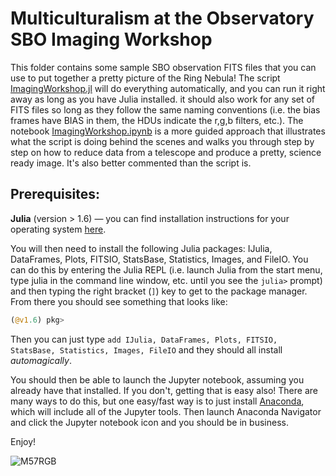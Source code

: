 # Multiculturalism at the Observatory SBO Imaging Workshop

This folder contains some sample SBO observation FITS files that you can use to put together a pretty picture of the Ring Nebula! The script [ImagingWorkshop.jl](ImagingWorkshop.jl) will do everything automatically, and you can run it right away as long as you have Julia installed. it should also work for any set of FITS files so long as they follow the same naming conventions (i.e. the bias frames have BIAS in them, the HDUs indicate the r,g,b filters, etc.). The notebook [ImagingWorkshop.ipynb](ImagingWorkshop.ipynb) is a more guided approach that illustrates what the script is doing behind the scenes and walks you through step by step on how to reduce data from a telescope and produce a pretty, science ready image. It's also better commented than the script is.

## Prerequisites:

**Julia** (version > 1.6) &mdash; you can find installation instructions for your operating system [here](https://julialang.org/downloads/).

You will then need to install the following Julia packages: IJulia, DataFrames, Plots, FITSIO, StatsBase, Statistics, Images, and FileIO. You can do this by entering the Julia REPL (i.e. launch Julia from the start menu, type julia in the command line window, etc. until you see the `julia>` prompt) and then typing the right bracket (`]`) key to get to the package manager. From there you should see something that looks like:

```julia
(@v1.6) pkg>
```

Then you can just type `add IJulia, DataFrames, Plots, FITSIO, StatsBase, Statistics, Images, FileIO` and they should all install *automagically*.

You should then be able to launch the Jupyter notebook, assuming you already have that installed. If you don't, getting that is easy also! There are many ways to do this, but one easy/fast way is to just install [Anaconda](https://www.anaconda.com/download/), which will include all of the Jupyter tools. Then launch Anaconda Navigator and click the Jupyter notebook icon and you should be in business.

Enjoy!

![M57RGB](M57RGB.png)
